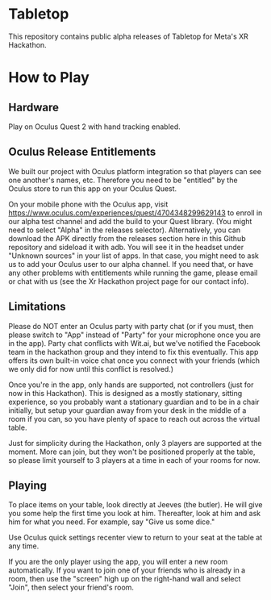 # Tabletop
This repository contains public alpha releases of Tabletop for Meta's XR Hackathon.

# How to Play
## Hardware
Play on Oculus Quest 2 with hand tracking enabled.

## Oculus Release Entitlements
We built our project with Oculus platform integration so that players can see one another's names, etc. Therefore you need to be "entitled" by the Oculus store to run this app on your Oculus Quest.

On your mobile phone with the Oculus app, visit https://www.oculus.com/experiences/quest/4704348299629143 to enroll in our alpha test channel and add the build to your Quest library. (You might need to select "Alpha" in the releases selector). Alternatively, you can download the APK directly from the releases section here in this Github repository and sideload it with adb. You will see it in the headset under "Unknown sources" in your list of apps. In that case, you might need to ask us to add your Oculus user to our alpha channel. If you need that, or have any other problems with entitlements while running the game, please email or chat with us (see the Xr Hackathon project page for our contact info).

## Limitations
Please do NOT enter an Oculus party with party chat (or if you must, then please switch to "App" instead of "Party" for your microphone once you are in the app). Party chat conflicts with Wit.ai, but we've notified the Facebook team in the hackathon group and they intend to fix this eventually. This app offers its own built-in voice chat once you connect with your friends (which we only did for now until this conflict is resolved.)

Once you're in the app, only hands are supported, not controllers (just for now in this Hackathon). This is designed as a mostly stationary, sitting experience, so you probably want a stationary guardian and to be in a chair initially, but setup your guardian away from your desk in the middle of a room if you can, so you have plenty of space to reach out across the virtual table.

Just for simplicity during the Hackathon, only 3 players are supported at the moment. More can join, but they won't be positioned properly at the table, so please limit yourself to 3 players at a time in each of your rooms for now.

## Playing
To place items on your table, look directly at Jeeves (the butler). He will give you some help the first time you look at him. Thereafter, look at him and ask him for what you need. For example, say "Give us some dice."

Use Oculus quick settings recenter view to return to your seat at the table at any time.

If you are the only player using the app, you will enter a new room automatically. If you want to join one of your friends who is already in a room, then use the "screen" high up on the right-hand wall and select "Join", then select your friend's room.
